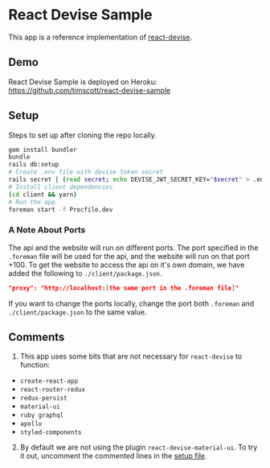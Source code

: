 # React Devise Sample

This app is a reference implementation of [react-devise](https://github.com/timscott/react-devise).

## Demo

React Devise Sample is deployed on Heroku: https://github.com/timscott/react-devise-sample

## Setup

Steps to set up after cloning the repo locally.

```bash
gem install bundler
bundle
rails db:setup
# Create .env file with devise token secret
rails secret | (read secret; echo DEVISE_JWT_SECRET_KEY="$secret" > .env)
# Install client dependencies
(cd client && yarn)
# Run the app
foreman start -f Procfile.dev
```

### A Note About Ports

The api and the website will run on different ports. The port specified in the ```.foreman``` file will be used for the api, and the website will run on that port +100. To get the website to access the api on it's own domain, we have added the following to ```./client/package.json```.


```json
"proxy": "http://localhost:[the same port in the .foreman file]"
```

If you want to change the ports locally, change the port both ```.foreman``` and ```./client/package.json``` to the same value.

## Comments

1. This app uses some bits that are not necessary for ```react-devise``` to function:
  * ```create-react-app```
  * ```react-router-redux```
  * ```redux-persist```
  * ```material-ui```
  * ```ruby graphql```
  * ```apollo```
  * ```styled-components```
2. By default we are not using the plugin ```react-devise-material-ui```. To try it out, uncomment the commented lines in the [setup file](https://github.com/timscott/react-devise-sample/blob/master/client/src/app/setup.js).

